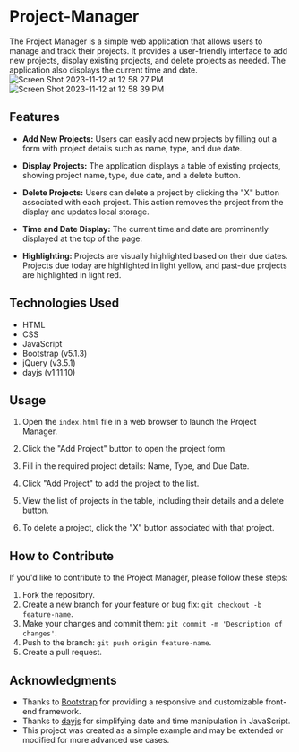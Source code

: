 # Project-Manager

The Project Manager is a simple web application that allows users to manage and track their projects. It provides a user-friendly interface to add new projects, display existing projects, and delete projects as needed. The application also displays the current time and date.
![Screen Shot 2023-11-12 at 12 58 27 PM](https://github.com/kateleighb3/Project-Manager/assets/126011029/0b0aaf49-257e-4d5b-a05e-f9e12444a250)
![Screen Shot 2023-11-12 at 12 58 39 PM](https://github.com/kateleighb3/Project-Manager/assets/126011029/d4e85565-a8ee-44cf-8747-22afe2a365c5)


## Features

- **Add New Projects:** Users can easily add new projects by filling out a form with project details such as name, type, and due date.

- **Display Projects:** The application displays a table of existing projects, showing project name, type, due date, and a delete button.

- **Delete Projects:** Users can delete a project by clicking the "X" button associated with each project. This action removes the project from the display and updates local storage.

- **Time and Date Display:** The current time and date are prominently displayed at the top of the page.

- **Highlighting:** Projects are visually highlighted based on their due dates. Projects due today are highlighted in light yellow, and past-due projects are highlighted in light red.

## Technologies Used

- HTML
- CSS
- JavaScript
- Bootstrap (v5.1.3)
- jQuery (v3.5.1)
- dayjs (v1.11.10)

## Usage

1. Open the `index.html` file in a web browser to launch the Project Manager.

2. Click the "Add Project" button to open the project form.

3. Fill in the required project details: Name, Type, and Due Date.

4. Click "Add Project" to add the project to the list.

5. View the list of projects in the table, including their details and a delete button.

6. To delete a project, click the "X" button associated with that project.

## How to Contribute

If you'd like to contribute to the Project Manager, please follow these steps:

1. Fork the repository.
2. Create a new branch for your feature or bug fix: `git checkout -b feature-name`.
3. Make your changes and commit them: `git commit -m 'Description of changes'`.
4. Push to the branch: `git push origin feature-name`.
5. Create a pull request.

## Acknowledgments

- Thanks to [Bootstrap](https://getbootstrap.com/) for providing a responsive and customizable front-end framework.
- Thanks to [dayjs](https://day.js.org/) for simplifying date and time manipulation in JavaScript.
- This project was created as a simple example and may be extended or modified for more advanced use cases.
